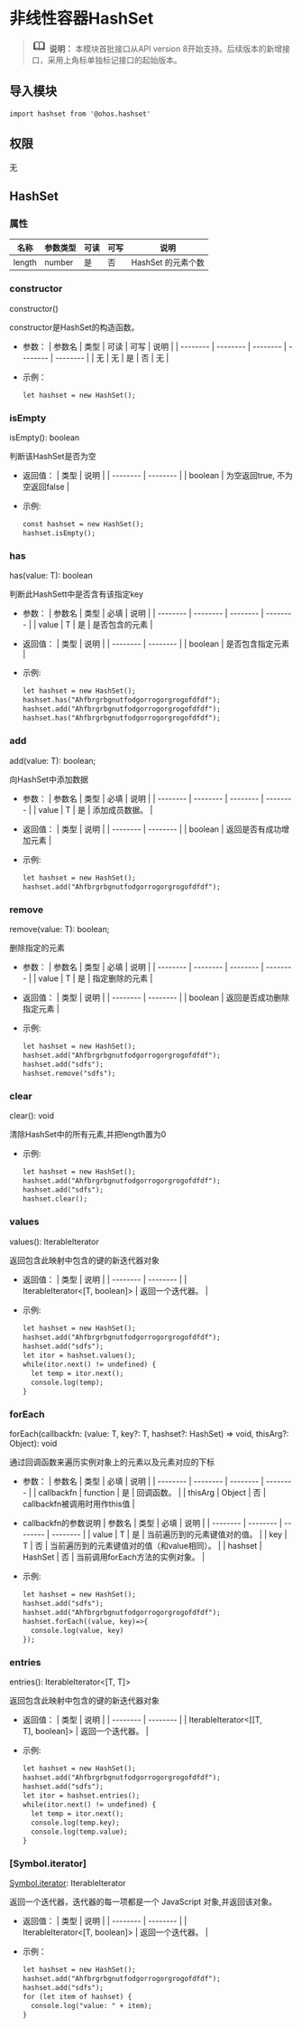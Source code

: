 # 非线性容器HashSet

> ![icon-note.gif](public_sys-resources/icon-note.gif) **说明：**
> 本模块首批接口从API version 8开始支持。后续版本的新增接口，采用上角标单独标记接口的起始版本。


## 导入模块

```
import hashset from '@ohos.hashset'  
```


## 权限

无

## HashSet


### 属性

| 名称 | 参数类型 | 可读 | 可写 | 说明 |
| -------- | -------- | -------- | -------- | -------- |
| length | number | 是 | 否 | HashSet&nbsp;的元素个数 |


### constructor

constructor()

constructor是HashSet的构造函数。

- 参数：
  | 参数名 | 类型 | 可读 | 可写 | 说明 |
  | -------- | -------- | -------- | -------- | -------- |
  | 无 | 无 | 是 | 否 | 无 |

- 示例：
  ```
  let hashset = new HashSet();
  ```


### isEmpty

isEmpty(): boolean 

判断该HashSet是否为空

- 返回值：
  | 类型 | 说明 |
  | -------- | -------- |
  | boolean | 为空返回true, 不为空返回false |

- 示例:
  ```
  const hashset = new HashSet();
  hashset.isEmpty();
  ```


### has

has(value: T): boolean

判断此HashSett中是否含有该指定key

- 参数：
  | 参数名 | 类型 | 必填 | 说明 |
  | -------- | -------- | -------- | -------- |
  | value | T | 是 | 是否包含的元素 |

- 返回值：
  | 类型 | 说明 |
  | -------- | -------- |
  | boolean | 是否包含指定元素 |

- 示例:
  ```
  let hashset = new HashSet();
  hashset.has("Ahfbrgrbgnutfodgorrogorgrogofdfdf");
  hashset.add("Ahfbrgrbgnutfodgorrogorgrogofdfdf");
  hashset.has("Ahfbrgrbgnutfodgorrogorgrogofdfdf");
  ```


### add

add(value: T): boolean;

向HashSet中添加数据

- 参数：
  | 参数名 | 类型 | 必填 | 说明 |
  | -------- | -------- | -------- | -------- |
  | value | T | 是 | 添加成员数据。 |

- 返回值：
  | 类型 | 说明 |
  | -------- | -------- |
  | boolean | 返回是否有成功增加元素 |

- 示例:
  ```
  let hashset = new HashSet();
  hashset.add("Ahfbrgrbgnutfodgorrogorgrogofdfdf");
  ```


### remove

remove(value: T): boolean;

删除指定的元素

- 参数：
  | 参数名 | 类型 | 必填 | 说明 |
  | -------- | -------- | -------- | -------- |
  | value | T | 是 | 指定删除的元素 |

- 返回值：
  | 类型 | 说明 |
  | -------- | -------- |
  | boolean | 返回是否成功删除指定元素 |

- 示例:
  ```
  let hashset = new HashSet();
  hashset.add("Ahfbrgrbgnutfodgorrogorgrogofdfdf");
  hashset.add("sdfs");
  hashset.remove("sdfs");
  ```


### clear

clear(): void

清除HashSet中的所有元素,并把length置为0

- 示例:
  ```
  let hashset = new HashSet();
  hashset.add("Ahfbrgrbgnutfodgorrogorgrogofdfdf");
  hashset.add("sdfs");
  hashset.clear();
  ```


### values

values(): IterableIterator<T>

返回包含此映射中包含的键的新迭代器对象

- 返回值：
  | 类型 | 说明 |
  | -------- | -------- |
  | IterableIterator&lt;[T,&nbsp;boolean]&gt; | 返回一个迭代器。 |

- 示例:
  ```
  let hashset = new HashSet();
  hashset.add("Ahfbrgrbgnutfodgorrogorgrogofdfdf");
  hashset.add("sdfs");
  let itor = hashset.values();
  while(itor.next() != undefined) {
    let temp = itor.next();
    console.log(temp);
  } 
  ```


### forEach

forEach(callbackfn: (value: T, key?: T, hashset?: HashSet<T>) => void, thisArg?: Object): void 

通过回调函数来遍历实例对象上的元素以及元素对应的下标

- 参数：
  | 参数名 | 类型 | 必填 | 说明 |
  | -------- | -------- | -------- | -------- |
  | callbackfn | function | 是 | 回调函数。 |
  | thisArg | Object | 否 | callbackfn被调用时用作this值 |

- callbackfn的参数说明
  | 参数名 | 类型 | 必填 | 说明 |
  | -------- | -------- | -------- | -------- |
  | value | T | 是 | 当前遍历到的元素键值对的值。 |
  | key | T | 否 | 当前遍历到的元素键值对的值（和value相同）。 |
  | hashset | HashSet<T> | 否 | 当前调用forEach方法的实例对象。 |


- 示例:
  ```
  let hashset = new HashSet();
  hashset.add("sdfs");
  hashset.add("Ahfbrgrbgnutfodgorrogorgrogofdfdf");
  hashset.forEach((value, key)=>{
    console.log(value, key)
  });
  ```


### entries
entries(): IterableIterator<[T, T]>

返回包含此映射中包含的键的新迭代器对象

- 返回值：
  | 类型 | 说明 |
  | -------- | -------- |
  | IterableIterator&lt;[[T, T],&nbsp;boolean]&gt; | 返回一个迭代器。 |

- 示例:
  ```
  let hashset = new HashSet();
  hashset.add("Ahfbrgrbgnutfodgorrogorgrogofdfdf");
  hashset.add("sdfs");
  let itor = hashset.entries();
  while(itor.next() != undefined) {
    let temp = itor.next();
    console.log(temp.key);
    console.log(temp.value);
  }
  ```


### [Symbol.iterator]

[Symbol.iterator](): IterableIterator<T>

返回一个迭代器，迭代器的每一项都是一个 JavaScript 对象,并返回该对象。

- 返回值：
  | 类型 | 说明 |
  | -------- | -------- |
  | IterableIterator&lt;[T,&nbsp;boolean]&gt; | 返回一个迭代器。 |

- 示例：
  ```
  let hashset = new HashSet();
  hashset.add("Ahfbrgrbgnutfodgorrogorgrogofdfdf");
  hashset.add("sdfs");
  for (let item of hashset) { 
    console.log("value: " + item);
  } 
  ```